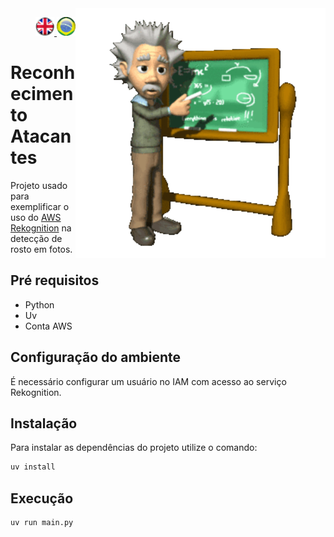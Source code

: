 <img src="./img/gif v1.gif" min-width="400px" max-width="400px" width="400px" align="right" alt="Computador iuriCode">
<p>
  <div align="right"> 
<a href="./README.md"> <img src="./img/LogoUK.png" alt="Logo UK" width="30"/></a><a href="./leiame.md"> <img src="./img/logoBrazil.png" alt="Logo Brasil" width="30"/> </a>
</div>
  <H1><b>Reconhecimento Atacantes</b> </H1>
  
</p> 

Projeto usado para exemplificar o uso do [AWS Rekognition](https://docs.aws.amazon.com/pt_br/rekognition/latest/APIReference/API_CompareFaces.html) na detecção de rosto em fotos.

## Pré requisitos

- Python
- Uv
- Conta AWS

## Configuração do ambiente

É necessário configurar um usuário no IAM com acesso ao serviço Rekognition.

## Instalação

Para instalar as dependências do projeto utilize o comando:

```sh
uv install
```

## Execução

```
uv run main.py
```
